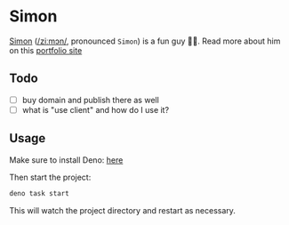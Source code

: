 # Simon

[Simon](https://portfolio-me.deno.dev)
([/ziːmɔn/](https://ipa-reader.com/?text=%5Bˈzi%CB%90m%C9%94n%5D), pronounced
`Simon`) is a fun guy 🍄‍🟫. Read more about him on this
[portfolio site](https://cv.egli.tf/)

## Todo

- [ ] buy domain and publish there as well
- [ ] what is "use client" and how do I use it?

## Usage

Make sure to install Deno:
[here](https://deno.land/manual/getting_started/installation)

Then start the project:

```bash
deno task start
```

This will watch the project directory and restart as necessary.

